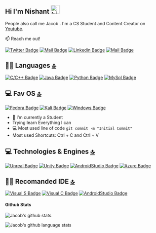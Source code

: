 ## Hi I'm Nishant <img src="https://user-images.githubusercontent.com/1303154/88677602-1635ba80-d120-11ea-84d8-d263ba5fc3c0.gif" width="28px" alt="hi">

 People also call me Jacob . I'm a CS Student  and Content Creator on [Youtube](https://www.youtube.com/channel/UCH5MEb1gKaQjeI9kv5fqMRw). 

:mailbox: Reach me out!

[![Twitter Badge](https://img.shields.io/badge/-EdwardJacobNix2-1ca0f1?style=flat&labelColor=1ca0f1&logo=twitter&logoColor=white&link=https://twitter.com/EdwardJacobNix2)](https://twitter.com/EdwardJacobNix2) [![Mail Badge](https://img.shields.io/badge/-Jacob-e74c3c?style=flat&labelColor=e74c3c&logo=youtube&logoColor=white)](https://www.youtube.com/channel/UCH5MEb1gKaQjeI9kv5fqMRw) [![Linkedin Badge](https://img.shields.io/badge/-Nishant-0e76a8?style=flat&labelColor=0e76a8&logo=linkedin&logoColor=white)](https://www.linkedin.com/in/nishant-chaki-59391018b/) [![Mail Badge](https://img.shields.io/badge/-Jacob-e84393?style=flat&labelColor=e84393&logo=instagram&logoColor=white)](https://www.instagram.com/_xedward_/) 
## 👩‍💻 Languages [🔝](#welcome-badges-4-readmemd-profile)



[![C/C++ Badge](https://img.shields.io/badge/-C/C++-61DBFB?style=for-the-badge&labelColor=black&logo=cplusplus&logoColor=61DBFB)](#) [![Java Badge](https://img.shields.io/badge/-Java-F0DB4F?style=for-the-badge&labelColor=black&logo=java&logoColor=F0DB4F)](#) [![Python Badge](https://img.shields.io/badge/-Python-007acc?style=for-the-badge&labelColor=black&logo=python&logoColor=007acc)](#) [![MySql Badge](https://img.shields.io/badge/MySQL-00000F?style=for-the-badge&logo=mysql&logoColor=white)](#) 



## 💻 Fav OS [🔝](#welcome-badges-4-readmemd-profile)

[![Fedora Badge](https://img.shields.io/badge/-Fedora-294172?style=for-the-badge&labelColor=black&logo=fedora&logoColor=294172)](#)
[![Kali Badge](https://img.shields.io/badge/-Kali_Linux-557C94?style=for-the-badge&labelColor=black&logo=kali-linux&logoColor=557C94)](#)
[![Windows Badge](https://img.shields.io/badge/-windows-0078D6?style=for-the-badge&labelColor=black&logo=windows&logoColor=0078D6)](#)



- 🔭 I’m currently a Student
- Trying learn Everything I can
- :computer: Most used line of code `git commit -m "Initial Commit"`
- Most used Shortcuts: Ctrl + C and Ctrl + V

## 💻  Technologies & Engines [🔝](#welcome-badges-4-readmemd-profile)

[![Unreal Badge](https://img.shields.io/badge/-Unreal%20Engine-313131?style=for-the-badge&labelColor=white&logo=unreal-engine&logoColor=313131)](#)
[![Unity Badge](https://img.shields.io/badge/-Unity-100000?style=for-the-badge&labelColor=black&logo=Unity&logoColor=white)](#)
[![AndroidStudio Badge](https://img.shields.io/badge/Android_Studio-3DDC84?style=for-the-badge&logo=android-studio&logoColor=white)](#) 
[![Azure Badge](https://img.shields.io/badge/microsoft%20azure-0089D6?style=for-the-badge&logo=microsoft-azure&logoColor=white)](#) 


## 👩‍💻 Recomanded IDE [🔝](#welcome-badges-4-readmemd-profile)

[![Visual S Badge](https://img.shields.io/badge/-Visual_Studio_Code-0078D4?style=for-the-badge&labelColor=black&logo=visual%20studio%20code)](#)
[![Visual C Badge](https://img.shields.io/badge/-Visual_Studio-5C2D91?style=for-the-badge&labelColor=black&logo=visual%20studio&logoColor=white)](#)
[![AndroidStudio Badge](https://img.shields.io/badge/IntelliJIDEA-000000.svg?style=for-the-badge&logo=intellij-idea&logoColor=white)](#) 

#### Github Stats

![Jacob's github stats](https://github-readme-stats.vercel.app/api?username=Jacob-withnoskills&count_private=true&theme=tokyonight&hide=contribs,prs)


![Jacob's github language stats](https://github-readme-stats.vercel.app/api/top-langs/?username=Jacob-withnoskills&count_private=true&theme=tokyonight&hide=contribs,prs)


